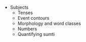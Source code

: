 * Subjects
    * Tenses
    * Event contours
    * Morphology and word classes
    * Numbers
    * Quantifying sumti
